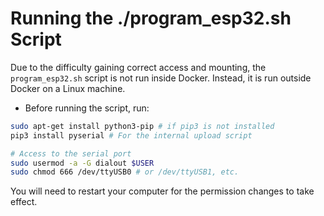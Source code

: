# Running the ./program_esp32.sh Script

Due to the difficulty gaining correct access and mounting, the `program_esp32.sh` script is not run inside Docker. Instead, it is run outside Docker on a Linux machine.


* Before running the script, run:

```bash
sudo apt-get install python3-pip # if pip3 is not installed
pip3 install pyserial # For the internal upload script

# Access to the serial port
sudo usermod -a -G dialout $USER
sudo chmod 666 /dev/ttyUSB0 # or /dev/ttyUSB1, etc.
```

You will need to restart your computer for the permission changes to take effect.